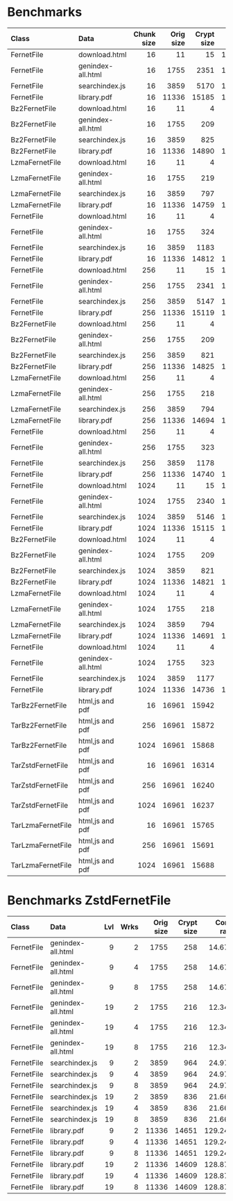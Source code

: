 # Benchmarks

| Class                | Data                 |  Chunk size |  Orig size  | Crypt size |  Comp ratio | WTime  | Rtime  |
|:---------------------|:---------------------|------------:|------------:|-----------:|------------:|-------:|-------:|
| FernetFile           | download.html        |          16 |          11 |         15 |     134.09% |   0.00 |   0.00 |
| FernetFile           | genindex-all.html    |          16 |        1755 |       2351 |     133.96% |   0.20 |   0.02 |
| FernetFile           | searchindex.js       |          16 |        3859 |       5170 |     133.96% |   0.60 |   0.03 |
| FernetFile           | library.pdf          |          16 |       11336 |      15185 |     133.96% |   4.59 |   0.07 |
| Bz2FernetFile        | download.html        |          16 |          11 |          4 |      39.12% |   0.00 |   0.00 |
| Bz2FernetFile        | genindex-all.html    |          16 |        1755 |        209 |      11.93% |   0.15 |   0.03 |
| Bz2FernetFile        | searchindex.js       |          16 |        3859 |        825 |      21.37% |   0.27 |   0.09 |
| Bz2FernetFile        | library.pdf          |          16 |       11336 |      14890 |     131.35% |   2.27 |   1.61 |
| LzmaFernetFile       | download.html        |          16 |          11 |          4 |      35.89% |   0.01 |   0.00 |
| LzmaFernetFile       | genindex-all.html    |          16 |        1755 |        219 |      12.50% |   0.37 |   0.01 |
| LzmaFernetFile       | searchindex.js       |          16 |        3859 |        797 |      20.66% |   1.40 |   0.04 |
| LzmaFernetFile       | library.pdf          |          16 |       11336 |      14759 |     130.20% |   5.43 |   1.59 |
| FernetFile           | download.html        |          16 |          11 |          4 |      38.55% |   0.00 |   0.00 |
| FernetFile           | genindex-all.html    |          16 |        1755 |        324 |      18.49% |   0.01 |   0.00 |
| FernetFile           | searchindex.js       |          16 |        3859 |       1183 |      30.66% |   0.03 |   0.02 |
| FernetFile           | library.pdf          |          16 |       11336 |      14812 |     130.67% |   0.18 |   0.08 |
| FernetFile           | download.html        |         256 |          11 |         15 |     134.09% |   0.00 |   0.00 |
| FernetFile           | genindex-all.html    |         256 |        1755 |       2341 |     133.37% |   0.01 |   0.01 |
| FernetFile           | searchindex.js       |         256 |        3859 |       5147 |     133.37% |   0.04 |   0.02 |
| FernetFile           | library.pdf          |         256 |       11336 |      15119 |     133.37% |   0.17 |   0.05 |
| Bz2FernetFile        | download.html        |         256 |          11 |          4 |      39.12% |   0.00 |   0.00 |
| Bz2FernetFile        | genindex-all.html    |         256 |        1755 |        209 |      11.88% |   0.15 |   0.04 |
| Bz2FernetFile        | searchindex.js       |         256 |        3859 |        821 |      21.28% |   0.27 |   0.09 |
| Bz2FernetFile        | library.pdf          |         256 |       11336 |      14825 |     130.78% |   1.24 |   1.46 |
| LzmaFernetFile       | download.html        |         256 |          11 |          4 |      35.89% |   0.01 |   0.00 |
| LzmaFernetFile       | genindex-all.html    |         256 |        1755 |        218 |      12.44% |   0.36 |   0.01 |
| LzmaFernetFile       | searchindex.js       |         256 |        3859 |        794 |      20.57% |   1.37 |   0.04 |
| LzmaFernetFile       | library.pdf          |         256 |       11336 |      14694 |     129.63% |   4.30 |   1.77 |
| FernetFile           | download.html        |         256 |          11 |          4 |      38.55% |   0.00 |   0.00 |
| FernetFile           | genindex-all.html    |         256 |        1755 |        323 |      18.40% |   0.01 |   0.00 |
| FernetFile           | searchindex.js       |         256 |        3859 |       1178 |      30.51% |   0.04 |   0.02 |
| FernetFile           | library.pdf          |         256 |       11336 |      14740 |     130.03% |   0.17 |   0.07 |
| FernetFile           | download.html        |        1024 |          11 |         15 |     134.09% |   0.00 |   0.00 |
| FernetFile           | genindex-all.html    |        1024 |        1755 |       2340 |     133.34% |   0.01 |   0.01 |
| FernetFile           | searchindex.js       |        1024 |        3859 |       5146 |     133.34% |   0.04 |   0.03 |
| FernetFile           | library.pdf          |        1024 |       11336 |      15115 |     133.34% |   0.14 |   0.09 |
| Bz2FernetFile        | download.html        |        1024 |          11 |          4 |      39.12% |   0.00 |   0.00 |
| Bz2FernetFile        | genindex-all.html    |        1024 |        1755 |        209 |      11.88% |   0.19 |   0.06 |
| Bz2FernetFile        | searchindex.js       |        1024 |        3859 |        821 |      21.27% |   0.31 |   0.13 |
| Bz2FernetFile        | library.pdf          |        1024 |       11336 |      14821 |     130.75% |   1.38 |   1.75 |
| LzmaFernetFile       | download.html        |        1024 |          11 |          4 |      35.89% |   0.01 |   0.00 |
| LzmaFernetFile       | genindex-all.html    |        1024 |        1755 |        218 |      12.44% |   0.40 |   0.01 |
| LzmaFernetFile       | searchindex.js       |        1024 |        3859 |        794 |      20.56% |   1.51 |   0.04 |
| LzmaFernetFile       | library.pdf          |        1024 |       11336 |      14691 |     129.60% |   4.28 |   1.57 |
| FernetFile           | download.html        |        1024 |          11 |          4 |      38.55% |   0.00 |   0.00 |
| FernetFile           | genindex-all.html    |        1024 |        1755 |        323 |      18.40% |   0.01 |   0.00 |
| FernetFile           | searchindex.js       |        1024 |        3859 |       1177 |      30.50% |   0.03 |   0.01 |
| FernetFile           | library.pdf          |        1024 |       11336 |      14736 |     130.00% |   0.12 |   0.07 |
| TarBz2FernetFile     | html,js and pdf      |          16 |       16961 |      15942 |      94.00% |   1.72 |   2.19 |
| TarBz2FernetFile     | html,js and pdf      |         256 |       16961 |      15872 |      93.58% |   1.56 |   1.83 |
| TarBz2FernetFile     | html,js and pdf      |        1024 |       16961 |      15868 |      93.56% |   1.54 |   1.81 |
| TarZstdFernetFile    | html,js and pdf      |          16 |       16961 |      16314 |      96.19% |   0.20 |   0.12 |
| TarZstdFernetFile    | html,js and pdf      |         256 |       16961 |      16240 |      95.75% |   0.14 |   0.11 |
| TarZstdFernetFile    | html,js and pdf      |        1024 |       16961 |      16237 |      95.73% |   0.14 |   0.13 |
| TarLzmaFernetFile    | html,js and pdf      |          16 |       16961 |      15765 |      92.95% |   6.20 |   1.86 |
| TarLzmaFernetFile    | html,js and pdf      |         256 |       16961 |      15691 |      92.52% |   7.24 |   1.93 |
| TarLzmaFernetFile    | html,js and pdf      |        1024 |       16961 |      15688 |      92.50% |   6.15 |   1.71 |


# Benchmarks ZstdFernetFile

| Class                | Data                 | Lvl | Wrks |  Orig size  | Crypt size |  Comp ratio | WTime  | Rtime  |
|:---------------------|:---------------------|----:|-----:|------------:|-----------:|------------:|-------:|-------:|
| FernetFile           | genindex-all.html    |   9 |    2 |        1755 |        258 |      14.67% |   0.03 |   0.00 |
| FernetFile           | genindex-all.html    |   9 |    4 |        1755 |        258 |      14.67% |   0.03 |   0.00 |
| FernetFile           | genindex-all.html    |   9 |    8 |        1755 |        258 |      14.67% |   0.03 |   0.00 |
| FernetFile           | genindex-all.html    |  19 |    2 |        1755 |        216 |      12.34% |   0.78 |   0.00 |
| FernetFile           | genindex-all.html    |  19 |    4 |        1755 |        216 |      12.34% |   0.78 |   0.00 |
| FernetFile           | genindex-all.html    |  19 |    8 |        1755 |        216 |      12.34% |   0.78 |   0.00 |
| FernetFile           | searchindex.js       |   9 |    2 |        3859 |        964 |      24.97% |   0.09 |   0.01 |
| FernetFile           | searchindex.js       |   9 |    4 |        3859 |        964 |      24.97% |   0.09 |   0.01 |
| FernetFile           | searchindex.js       |   9 |    8 |        3859 |        964 |      24.97% |   0.09 |   0.01 |
| FernetFile           | searchindex.js       |  19 |    2 |        3859 |        836 |      21.66% |   1.53 |   0.01 |
| FernetFile           | searchindex.js       |  19 |    4 |        3859 |        836 |      21.66% |   1.53 |   0.01 |
| FernetFile           | searchindex.js       |  19 |    8 |        3859 |        836 |      21.66% |   1.55 |   0.01 |
| FernetFile           | library.pdf          |   9 |    2 |       11336 |      14651 |     129.24% |   0.20 |   0.06 |
| FernetFile           | library.pdf          |   9 |    4 |       11336 |      14651 |     129.24% |   0.19 |   0.06 |
| FernetFile           | library.pdf          |   9 |    8 |       11336 |      14651 |     129.24% |   0.21 |   0.05 |
| FernetFile           | library.pdf          |  19 |    2 |       11336 |      14609 |     128.87% |   2.57 |   0.06 |
| FernetFile           | library.pdf          |  19 |    4 |       11336 |      14609 |     128.87% |   2.59 |   0.06 |
| FernetFile           | library.pdf          |  19 |    8 |       11336 |      14609 |     128.87% |   2.60 |   0.06 |
